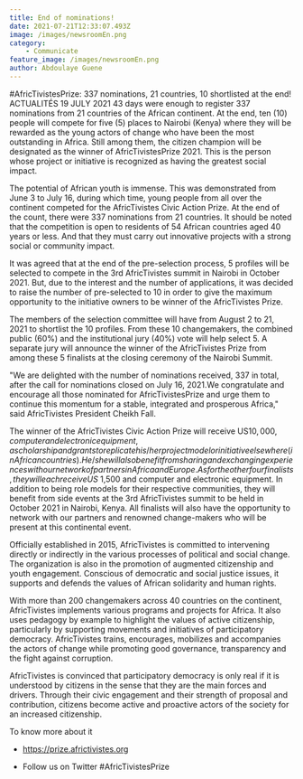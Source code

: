 ```yaml
---
title: End of nominations!
date: 2021-07-21T12:33:07.493Z
image: /images/newsroomEn.png
category:
    - Communicate
feature_image: /images/newsroomEn.png
author: Abdoulaye Guene
---
```

#AfricTivistesPrize: 337 nominations, 21 countries, 10 shortlisted at the end!
 ACTUALITÉS   19 JULY 2021
43 days were enough to register 337 nominations from 21 countries of the African continent. At the end, ten (10) people will compete for five (5) places to Nairobi (Kenya) where they will be rewarded as the young actors of change who have been the most outstanding in Africa. Still among them, the citizen champion will be designated as the winner of AfricTivistesPrize 2021. This is the person whose project or initiative is recognized as having the greatest social impact.

The potential of African youth is immense. This was demonstrated from June 3 to July 16, during which time, young people from all over the continent competed for the AfricTivistes Civic Action Prize. At the end of the count, there were 337 nominations from 21 countries. It should be noted that the competition is open to residents of 54 African countries aged 40 years or less. And that they must carry out innovative projects with a strong social or community impact. 

It was agreed that at the end of the pre-selection process, 5 profiles will be selected to compete in the 3rd AfricTivistes summit in Nairobi in October 2021. But, due to the interest and the number of applications, it was decided to raise the number of pre-selected to 10 in order to give the maximum opportunity to the initiative owners to be winner of the AfricTivistes Prize.

The members of the selection committee will have from August 2 to 21, 2021 to shortlist the 10 profiles. From these 10 changemakers, the combined public (60%) and the institutional jury (40%) vote will help select 5. A separate jury will announce the winner of the AfricTivistes Prize from among these 5 finalists at the closing ceremony of the Nairobi Summit.

"We are delighted with the number of nominations received, 337 in total, after the call for nominations closed on July 16, 2021.We congratulate and encourage all those nominated for AfricTivistesPrize and urge them to continue this momentum for a stable, integrated and prosperous Africa," said AfricTivistes President Cheikh Fall.

The winner of the AfricTivistes Civic Action Prize will receive US$10,000, computer and electronic equipment, a scholarship and grants to replicate his/her project model or initiative elsewhere (in African countries). He/she will also benefit from sharing and exchanging experiences with our network of partners in Africa and Europe. As for the other four finalists, they will each receive US$ 1,500 and computer and electronic equipment. In addition to being role models for their respective communities, they will benefit from side events at the 3rd AfricTivistes summit to be held in October 2021 in Nairobi, Kenya. All finalists will also have the opportunity to network with our partners and renowned change-makers who will be present at this continental event.

Officially established in 2015, AfricTivistes is committed to intervening directly or indirectly in the various processes of political and social change. The organization is also in the promotion of augmented citizenship and youth engagement. Conscious of democratic and social justice issues, it supports and defends the values of African solidarity and human rights.

With more than 200 changemakers across 40 countries on the continent, AfricTivistes implements various programs and projects for Africa. It also uses pedagogy by example to highlight the values of active citizenship, particularly by supporting movements and initiatives of participatory democracy. AfricTivistes trains, encourages, mobilizes and accompanies the actors of change while promoting good governance, transparency and the fight against corruption.

AfricTivistes is convinced that participatory democracy is only real if it is understood by citizens in the sense that they are the main forces and drivers. Through their civic engagement and their strength of proposal and contribution, citizens become active and proactive actors of the society for an increased citizenship.

To know more about it

- https://prize.africtivistes.org

- Follow us on Twitter #AfricTivistesPrize